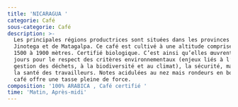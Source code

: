```yaml
---
title: 'NICARAGUA '
categorie: Café
sous-categorie: Café
description: >-
  Les principales régions productrices sont situées dans les provinces de de
  Jinotega et de Matagalpa. Ce café est cultivé à une altitude comprise entre
  1500 à 1900 mètres. Certifié biologique. C’est ainsi qu’elles œuvrent tous les
  jours pour le respect des critères environnementaux (enjeux liés à l’eau, à la
  gestion des déchets, à la biodiversité et au climat), la sécurité, mais aussi
  la santé des travailleurs. Notes acidulées au nez mais rondeurs en bouche. Ce
  café offre une tasse pleine de force.
composition: '100% ARABICA , Café certifié '
time: 'Matin, Après-midi'
---
```


